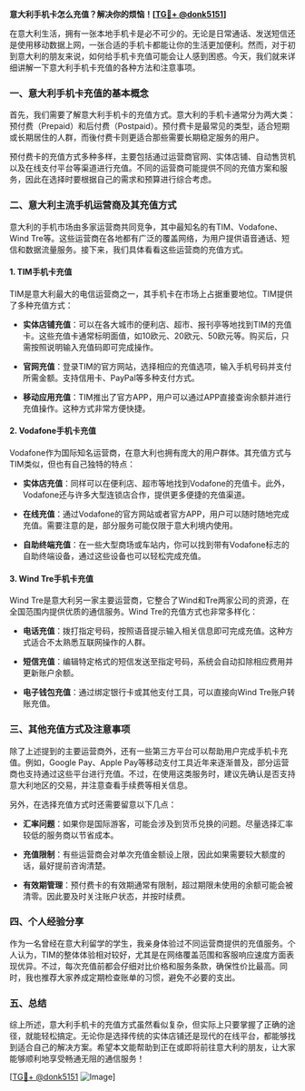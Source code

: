 **意大利手机卡怎么充值？解决你的烦恼！[[TG💪+ @donk5151](https://t.me/s/donk5151)]**

在意大利生活，拥有一张本地手机卡是必不可少的。无论是日常通话、发送短信还是使用移动数据上网，一张合适的手机卡都能让你的生活更加便利。然而，对于初到意大利的朋友来说，如何给手机卡充值可能会让人感到困惑。今天，我们就来详细讲解一下意大利手机卡充值的各种方法和注意事项。

### 一、意大利手机卡充值的基本概念

首先，我们需要了解意大利手机卡的充值方式。意大利的手机卡通常分为两大类：预付费（Prepaid）和后付费（Postpaid）。预付费卡是最常见的类型，适合短期或长期居住的人群，而後付费卡则更适合那些需要长期稳定服务的用户。

预付费卡的充值方式多种多样，主要包括通过运营商官网、实体店铺、自动售货机以及在线支付平台等渠道进行充值。不同的运营商可能提供不同的充值方案和服务，因此在选择时要根据自己的需求和预算进行综合考虑。

### 二、意大利主流手机运营商及其充值方式

意大利的手机市场由多家运营商共同竞争，其中最知名的有TIM、Vodafone、Wind Tre等。这些运营商在各地都有广泛的覆盖网络，为用户提供语音通话、短信和数据流量服务。接下来，我们具体看看这些运营商的充值方式。

#### 1. TIM手机卡充值

TIM是意大利最大的电信运营商之一，其手机卡在市场上占据重要地位。TIM提供了多种充值方式：

- **实体店铺充值**：可以在各大城市的便利店、超市、报刊亭等地找到TIM的充值卡。这些充值卡通常标明面值，如10欧元、20欧元、50欧元等。购买后，只需按照说明输入充值码即可完成操作。
  
- **官网充值**：登录TIM的官方网站，选择相应的充值选项，输入手机号码并支付所需金额。支持信用卡、PayPal等多种支付方式。

- **移动应用充值**：TIM推出了官方APP，用户可以通过APP直接查询余额并进行充值操作。这种方式非常方便快捷。

#### 2. Vodafone手机卡充值

Vodafone作为国际知名运营商，在意大利也拥有庞大的用户群体。其充值方式与TIM类似，但也有自己独特的特点：

- **实体店充值**：同样可以在便利店、超市等地找到Vodafone的充值卡。此外，Vodafone还与许多大型连锁店合作，提供更多便捷的充值渠道。

- **在线充值**：通过Vodafone的官方网站或者官方APP，用户可以随时随地完成充值。需要注意的是，部分服务可能仅限于意大利境内使用。

- **自助终端充值**：在一些大型商场或车站内，你可以找到带有Vodafone标志的自助终端设备，通过这些设备也可以轻松完成充值。

#### 3. Wind Tre手机卡充值

Wind Tre是意大利另一家主要运营商，它整合了Wind和Tre两家公司的资源，在全国范围内提供优质的通信服务。Wind Tre的充值方式也非常多样化：

- **电话充值**：拨打指定号码，按照语音提示输入相关信息即可完成充值。这种方式适合不太熟悉互联网操作的人群。

- **短信充值**：编辑特定格式的短信发送至指定号码，系统会自动扣除相应费用并更新账户余额。

- **电子钱包充值**：通过绑定银行卡或其他支付工具，可以直接向Wind Tre账户转账充值。

### 三、其他充值方式及注意事项

除了上述提到的主要运营商外，还有一些第三方平台可以帮助用户完成手机卡充值。例如，Google Pay、Apple Pay等移动支付工具近年来逐渐普及，部分运营商也支持通过这些平台进行充值。不过，在使用这类服务时，建议先确认是否支持意大利地区的交易，并注意查看手续费等相关信息。

另外，在选择充值方式时还需要留意以下几点：

- **汇率问题**：如果你是国际游客，可能会涉及到货币兑换的问题。尽量选择汇率较低的服务商以节省成本。
  
- **充值限制**：有些运营商会对单次充值金额设上限，因此如果需要较大额度的话，最好提前咨询清楚。

- **有效期管理**：预付费卡的有效期通常有限制，超过期限未使用的余额可能会被清零。因此要及时关注账户状态，并按时续费。

### 四、个人经验分享

作为一名曾经在意大利留学的学生，我亲身体验过不同运营商提供的充值服务。个人认为，TIM的整体体验相对较好，尤其是在网络覆盖范围和客服响应速度方面表现优异。不过，每次充值前都会仔细对比价格和服务条款，确保性价比最高。同时，我也推荐大家养成定期检查账单的习惯，避免不必要的支出。

### 五、总结

综上所述，意大利手机卡的充值方式虽然看似复杂，但实际上只要掌握了正确的途径，就能轻松搞定。无论你是选择传统的实体店铺还是现代的在线平台，都能够找到适合自己的解决方案。希望本文能帮助到正在或即将前往意大利的朋友，让大家能够顺利地享受畅通无阻的通信服务！

[[TG💪+ @donk5151](https://t.me/s/donk5151) ![Image](https://i.postimg.cc/rwNCRYN7/Snipaste-2025-04-30-17-27-05.png)]
